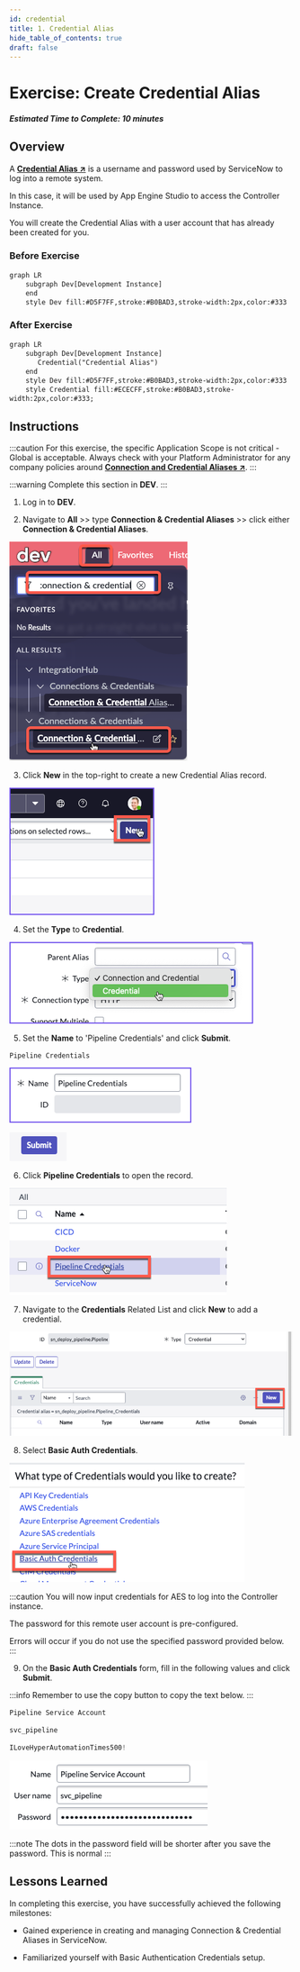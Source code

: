 ```yaml
---
id: credential
title: 1. Credential Alias
hide_table_of_contents: true
draft: false
---
```


# Exercise: Create Credential Alias

##### Estimated Time to Complete: 10 minutes

## Overview 

A **<a href="https://docs.servicenow.com/csh?topicname=create-pipeline-credentials.html&version=latest" target="_blank">Credential Alias ↗</a>** is a username and password used by ServiceNow to log into a remote system. 

In this case, it will be used by App Engine Studio to access the Controller Instance.

You will create the Credential Alias with a user account that has already been created for you. 

### Before Exercise
``` mermaid
graph LR
    subgraph Dev[Development Instance]
    end
    style Dev fill:#D5F7FF,stroke:#B0BAD3,stroke-width:2px,color:#333
```

### After Exercise
``` mermaid
graph LR
    subgraph Dev[Development Instance]
       Credential("Credential Alias")
    end
    style Dev fill:#D5F7FF,stroke:#B0BAD3,stroke-width:2px,color:#333
    style Credential fill:#ECECFF,stroke:#B0BAD3,stroke-width:2px,color:#333;
```

## Instructions

:::caution
For this exercise, the specific Application Scope is not critical - Global is acceptable. Always check with your Platform Administrator for any company policies around **<a href="https://docs.servicenow.com/csh?topicname=connection-alias.html&version=latest" target="_blank">Connection and Credential Aliases ↗</a>**.
:::

:::warning
Complete this section in **DEV**.
:::

1. Log in to **DEV**.


2. Navigate to **All** >> type **Connection & Credential Aliases** >> click either **Connection & Credential Aliases**.

![Navigate to Aliases](/img/lab-aemc/2023-07-13-17-06-17.png)

3. Click **New** in the top-right to create a new Credential Alias record. 

![Create Alias](/img/lab-aemc/2023-03-07-15-38-10.png)

4. Set the **Type** to **Credential**. 

![Set Type](/img/lab-aemc/2023-03-07-15-37-39.png) 

5. Set the **Name** to 'Pipeline Credentials' and click **Submit**.

```
Pipeline Credentials
```

![Set Name](/img/lab-aemc/2023-03-08-14-14-44.png)

![Submit Name](/img/lab-aemc/2023-07-13-17-00-48.png)

6. Click **Pipeline Credentials** to open the record. 

![Open Record](/img/lab-aemc/2023-03-09-13-48-09.png) 

7. Navigate to the **Credentials** Related List and click **New** to add a credential. 

![Add Credential](/img/lab-aemc/2023-03-09-13-49-03.png)

8. Select **Basic Auth Credentials**.

![Select Basic Auth](/img/lab-aemc/2023-03-09-13-50-33.png)

:::caution
You will now input credentials for AES to log into the Controller instance.
 
The password for this remote user account is pre-configured. 
 
Errors will occur if you do not use the specified password provided below.
:::

9. On the **Basic Auth Credentials** form, fill in the following values and click **Submit**.

:::info
Remember to use the copy button to copy the text below.
:::

```jsx title="Name"
Pipeline Service Account 
```

```jsx title="Username"
svc_pipeline
```

```jsx title="Password"
ILoveHyperAutomationTimes500!
```

![Enter Credentials](/img/lab-aemc/2023-06-27-22-50-59.png)

:::note
The dots in the password field will be shorter after you save the password.  This is normal
:::

## Lessons Learned

In completing this exercise, you have successfully achieved the following milestones:

- Gained experience in creating and managing Connection & Credential Aliases in ServiceNow.

- Familiarized yourself with Basic Authentication Credentials setup.